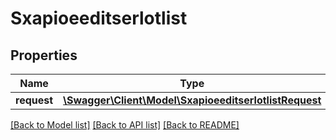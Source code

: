 # Sxapioeeditserlotlist

## Properties
Name | Type | Description | Notes
------------ | ------------- | ------------- | -------------
**request** | [**\Swagger\Client\Model\SxapioeeditserlotlistRequest**](SxapioeeditserlotlistRequest.md) |  | [optional] 

[[Back to Model list]](../README.md#documentation-for-models) [[Back to API list]](../README.md#documentation-for-api-endpoints) [[Back to README]](../README.md)


